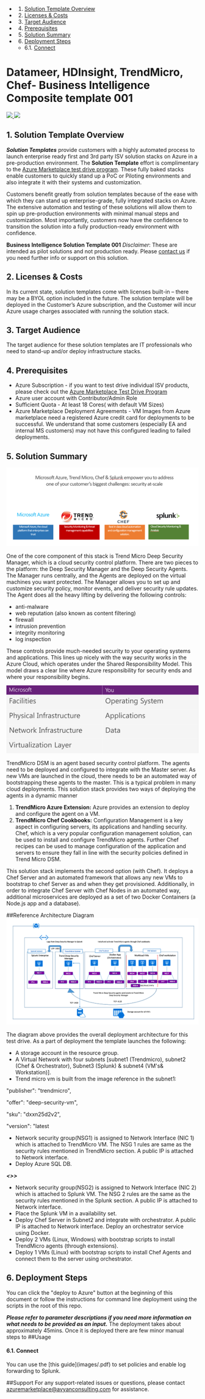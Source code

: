 <!-- vscode-markdown-toc -->
* 1. [Solution Template Overview](#SolutionTemplateOverview-0)
* 2. [Licenses & Costs](#LicensesCosts-1)
* 3. [Target Audience](#TargetAudience-2)
* 4. [Prerequisites](#Prerequisites-3)
* 5. [Solution Summary](#SolutionSummary-4)
* 6. [Deployment Steps](#DeploymentSteps-5)
    * 6.1. [Connect](#Connect-6)

<!-- /vscode-markdown-toc -->

# Datameer, HDInsight, TrendMicro, Chef- Business Intelligence Composite template 001
<a href="https://portal.azure.com/#create/Microsoft.Template/uri/https%3A%2F%2Fraw.githubusercontent.com%2FAvyanConsultingCorp%2Fazure-quickstart-templates%2Fmaster%2Fdatameer-trend-chef-businessintelligence%2Fazuredeploy.json" target="_blank">
<img src="http://azuredeploy.net/deploybutton.png"/>
</a>
<a href="http://armviz.io/#/?load=https%3A%2F%2Fraw.githubusercontent.com%2FAvyanConsultingCorp%2Fazure-quickstart-templates%2Fmaster%2Fdatameer-trend-chef-businessintelligence%2Fazuredeploy.json" target="_blank">
<img src="http://armviz.io/visualizebutton.png"/>
</a>


##  1. <a name='SolutionTemplateOverview-0'></a>Solution Template Overview
***Solution Templates*** provide customers with a highly automated process to launch enterprise ready first and 3rd party ISV solution stacks on Azure in a pre-production environment. The **Solution Template** effort is complimentary to the [Azure Marketplace test drive program](https://azure.microsoft.com/en-us/marketplace/test-drives/). These fully baked stacks enable customers to quickly stand up a PoC or Piloting environments and also integrate it with their systems and customization.

Customers benefit greatly from solution templates because of the ease with which they can stand up enterprise-grade, fully integrated stacks on Azure. The extensive automation and testing of these solutions will allow them to spin up pre-production environments with minimal manual steps and customization.  Most importantly, customers now have the confidence to transition the solution into a fully production-ready environment with confidence.

**Business Intelligence Solution Template 001** 
*Disclaimer*: These are intended as pilot solutions and not production ready.
Please [contact us](azuremarketplace@avyanconsulting.com) if you need further info or support on this solution.

##  2. <a name='LicensesCosts-1'></a>Licenses & Costs
In its current state, solution templates come with licenses built-in – there may be a BYOL option included in the future. The solution template will be deployed in the Customer’s Azure subscription, and the Customer will incur Azure usage charges associated with running the solution stack.

##  3. <a name='TargetAudience-2'></a>Target Audience
The target audience for these solution templates are IT professionals who need to stand-up and/or deploy infrastructure stacks.

##  4. <a name='Prerequisites-3'></a>Prerequisites
* Azure Subscription - if you want to test drive individual ISV products, please check out the [Azure Marketplace Test Drive Program ](https://azure.microsoft.com/en-us/marketplace/test-drives/)
* Azure user account with Contributor/Admin Role
* Sufficient Quota - At least 18 Cores( with default VM Sizes)
* Azure Marketplace Deployment Agreements - VM Images from Azure marketplace need a registered Azure credit card for deployments to be successful. We understand that some customers (especially EA and internal MS customers) may not have this configured leading to failed deployments.   
 
##  5. <a name='SolutionSummary-4'></a>Solution Summary
![](images/azure-trend-splunk-chef.png)

One of the core component of this stack is Trend Micro Deep Security Manager, which is a cloud security control platform. There are two pieces to the platform: the Deep Security Manager and the Deep Security Agents. The Manager runs centrally, and the Agents are deployed on the virtual machines you want protected. The Manager allows you to set up and customize security policy, monitor events, and deliver security rule updates. The Agent does all the heavy lifting by delivering the following controls:

* anti-malware
* web reputation (also known as content filtering)
* firewall
* intrusion prevention
* integrity monitoring
* log inspection

These controls provide much-needed security to your operating systems and applications. This lines up nicely with the way security works in the Azure Cloud, which operates under the Shared Responsibility Model. This model draws a clear line where Azure responsibility for security ends and where your responsibility begins.

![]( images/microosftazure.png)

TrendMicro DSM is an agent based security control platform. The agents need to be deployed and configured to integrate with the Master server. As new VMs are launched in the cloud, there needs to be an automated way of bootstrapping these agents to the master. This is a typical problem in many cloud deployments. This solution stack provides two ways of deploying the agents in a dynamic manner

1. **TrendMicro Azure Extension:** Azure provides an extension to deploy and configure the agent on a VM.
2. **TrendMicro Chef Cookbooks:** Configuration Management is a key aspect in configuring servers, its applications and handling security. Chef, which is a very popular configuration management solution, can be used to install and configure TrendMicro agents. Further Chef recipes can be used to manage configuration of the application and servers to ensure they fall in line with the security policies defined in Trend Micro DSM. 

This solution stack implements the second option (with Chef). It deploys a Chef Server and an automated framework that allows any new VMs to bootstrap to chef Server as and when they get provisioned. Additionally, in order to integrate Chef Server with Chef Nodes in an automated way, additional microservices are deployed as a set of two Docker Containers (a Node.js app and a database).

 
##Reference Architecture Diagram
![[](images/trend-architecture-new.png)](images/trend-architecture-new.png)

The diagram above provides the overall deployment architecture for this test drive.
As a part of deployment the template launches the following:

* A storage account in the resource group.
* A Virtual Network with four subnets [subnet1 (Trendmicro), subnet2 (Chef & Orchestrator), Subnet3 (Splunk) & subnet4 (VM's& Workstation)].
* Trend micro vm is built from the image reference in the subnet1:
 
"publisher": "trendmicro", 

"offer": "deep-security-vm", 

"sku": "dxxn25d2v2", 

"version": "latest 

* Network security group(NSG1) is assigned to Network Interface (NIC 1) which is attached to TrendMicro VM. The NSG 1 rules are same as the security rules mentioned in TrendMicro section. A public IP is attached to Network interface.
* Deploy Azure SQL DB.


***<<to be revised>>>***
* Network security group(NSG2) is assigned to Network Interface (NIC 2) which is attached to Splunk VM. The NSG 2 rules are the same as the security rules mentioned in the Splunk section. A public IP is attached to Network interface.
* Place the Splunk VM in a availability set. 
* Deploy Chef Server in Subnet2 and integrate with orchestrator. A public IP is attached to Network interface. Deploy an orchestrator service using Docker.
* Deploy 2 VMs (Linux, Windows) with bootstrap scripts to install TrendMicro agents (through extensions).
* Deploy 1 VMs (Linux) with bootstrap scripts to install Chef Agents and connect them to the server using orchestrator.

##  6. <a name='DeploymentSteps-5'></a>Deployment Steps
You can click the "deploy to Azure" button at the beginning of this document or follow the instructions for command line deployment using the scripts in the root of this repo.

***Please refer to parameter descriptions if you need more information on what needs to be provided as an input.***
The deployment takes about approximately 45mins. Once it is deployed there are few minor manual steps to 
##Usage
####  6.1. <a name='Connect-6'></a>Connect

You can use the [this guide](images/*<guide goes here>*.pdf) to set policies and enable log forwarding to Splunk.

##Support
For any support-related issues or questions, please contact azuremarketplace@avyanconsulting.com for assistance.
